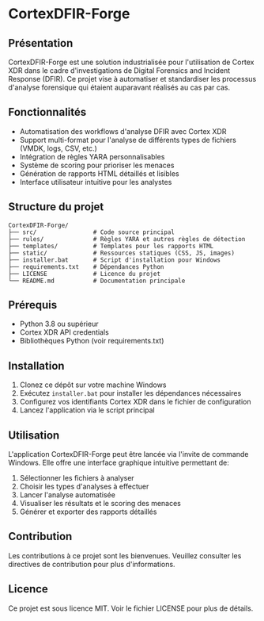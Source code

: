 # CortexDFIR-Forge

## Présentation

CortexDFIR-Forge est une solution industrialisée pour l'utilisation de Cortex XDR dans le cadre d'investigations de Digital Forensics and Incident Response (DFIR). Ce projet vise à automatiser et standardiser les processus d'analyse forensique qui étaient auparavant réalisés au cas par cas.

## Fonctionnalités

- Automatisation des workflows d'analyse DFIR avec Cortex XDR
- Support multi-format pour l'analyse de différents types de fichiers (VMDK, logs, CSV, etc.)
- Intégration de règles YARA personnalisables
- Système de scoring pour prioriser les menaces
- Génération de rapports HTML détaillés et lisibles
- Interface utilisateur intuitive pour les analystes

## Structure du projet

```
CortexDFIR-Forge/
├── src/                # Code source principal
├── rules/              # Règles YARA et autres règles de détection
├── templates/          # Templates pour les rapports HTML
├── static/             # Ressources statiques (CSS, JS, images)
├── installer.bat       # Script d'installation pour Windows
├── requirements.txt    # Dépendances Python
├── LICENSE             # Licence du projet
└── README.md           # Documentation principale
```

## Prérequis

- Python 3.8 ou supérieur
- Cortex XDR API credentials
- Bibliothèques Python (voir requirements.txt)

## Installation

1. Clonez ce dépôt sur votre machine Windows
2. Exécutez `installer.bat` pour installer les dépendances nécessaires
3. Configurez vos identifiants Cortex XDR dans le fichier de configuration
4. Lancez l'application via le script principal

## Utilisation

L'application CortexDFIR-Forge peut être lancée via l'invite de commande Windows. Elle offre une interface graphique intuitive permettant de:

1. Sélectionner les fichiers à analyser
2. Choisir les types d'analyses à effectuer
3. Lancer l'analyse automatisée
4. Visualiser les résultats et le scoring des menaces
5. Générer et exporter des rapports détaillés

## Contribution

Les contributions à ce projet sont les bienvenues. Veuillez consulter les directives de contribution pour plus d'informations.

## Licence

Ce projet est sous licence MIT. Voir le fichier LICENSE pour plus de détails.
